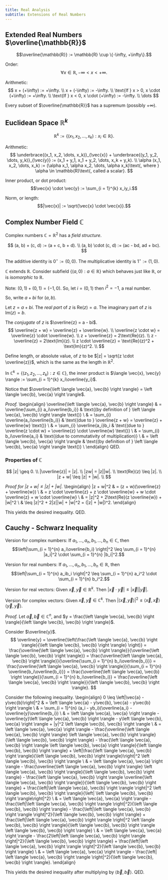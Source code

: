 ```yaml
---
title: Real Analysis
subtitle: Extensions of Real Numbers
---
```


## Extended Real Numbers $\overline{\mathbb{R}}$

$$\overline{\mathbb{R}} := \mathbb{R} \cup \{-\infty, +\infty\}.$$

Order:
$$\forall x \in \mathbb{R}, -\infty < x < +\infty.$$

Arithmetic:
$$
x + (+\infty) := +\infty. \\
x + (-\infty) := -\infty. \\
\text{If } x > 0, x \cdot (+\infty) := +\infty. \\
\text{If } x < 0, x \cdot (+\infty) := -\infty. \\
\dots
$$

Every subset of $\overline{\mathbb{R}}$ has a supremum (possibly $+\infty$).

## Euclidean Space $\mathbb{R}^k$

$$\mathbb{R}^k := \{(x_1, x_2, \dots, x_k) : x_i \in \mathbb{R}\}.$$

Arithmetic:
$$
\underbrace{(x_1, x_2, \dots, x_k)}_{\vec{x}} + \underbrace{(y_1, y_2, \dots, y_k)}_{\vec{y}} := (x_1 + y_1, x_1 + y_2, \dots, x_k + y_k). \\
\alpha (x_1, x_2, \dots, x_k) := (\alpha x_1, \alpha x_2, \dots, \alpha x_k)\text{, where } \alpha \in \mathbb{R}\text{, called a scalar}.
$$

Inner product, or dot product:
$$\vec{x} \cdot \vec{y} := \sum_{i = 1}^{k} x_iy_i.$$

Norm, or length:
$$|\vec{x}| := \sqrt{\vec{x} \cdot \vec{x}}.$$

## Complex Number Field $\mathbb{C}$

Complex numbers $\mathbb{C} = \mathbb{R}^2$ has a _field structure_.

$$
(a, b) + (c, d) := (a + c, b + d). \\
(a, b) \cdot (c, d) := (ac - bd, ad + bc).
$$

The additive identity is $0^\star := (0, 0)$. The multiplicative identity is $1^\star := (1, 0)$.

$\mathbb{C}$ extends $\mathbb{R}$. Consider subfield $\{(a, 0) : a \in \mathbb{R}\}$ which behaves just like $\mathbb{R}$, or is _isomorphic_ to $\mathbb{R}$.

Note: $(0, 1) + (0, 1) = (-1, 0)$. So, let $i = (0, 1)$ then $i^2 = -1$, a real number.

So, write $a + bi$ for $(a, b)$.

Let $z = a + bi$. The _real part_ of $z$ is $\text{Re}(z) = a$. The imaginary part of $z$ is $\text{Im}(z) = b$.

The _conjugate_ of $z$ is $\overline{z} = a - bi$.
$$
\overline{z + w} = \overline{z} + \overline{w}. \\
\overline{z \cdot w} = \overline{z} \cdot \overline{w}. \\
z + \overline{z} = 2\text{Re}(z). \\
z - \overline{z} = 2\text{Im}(z). \\
z \cdot \overline{z} = \text{Re}(z)^2 + \text{Im}(z)^2. \\
$$

Define length, or absolute value, of $z$ to be $|z| = \sqrt{z \cdot \overline{z}}$, which is the same as the length in $\mathbb{R}^2$.

In $\mathbb{C}^k = \{(z_1, z_2, \dots, z_k) : z \in \mathbb{C}\}$, the inner product is $\langle \vec{x}, \vec{y} \rangle := \sum_{i = 1}^{k} x_i\overline{y_i}$.

Notice that $\overline{\left \langle \vec{a}, \vec{b} \right \rangle} = \left \langle \vec{b}, \vec{a} \right \rangle$.

_Proof._
\begin{align}
\overline{\left \langle \vec{a}, \vec{b} \right \rangle} & = \overline{\sum_{i} a_i\overline{b_i}} & \text{(by definition of } \left \langle \vec{a}, \vec{b} \right \rangle \text{)} \\
& = \sum_{i} \overline{a_i\overline{b_i}} & \text{(due to } \overline{z + w} = \overline{z} + \overline{w} \text{)} \\
& = \sum_{i} \overline{a_i}b_i & \text{(due to } \overline{z \cdot w} = \overline{z} \cdot \overline{w} \text{)} \\
& = \sum_{i} b_i\overline{a_i} & \text{(due to commutativity of multiplication)} \\
& = \left \langle \vec{b}, \vec{a} \right \rangle & \text{(by definition of } \left \langle \vec{b}, \vec{a} \right \rangle \text{)} \\
\end{align}
QED.

### Properties of $\mathbb{C}$
$$
|z| \geq 0. \\
|\overline{z}| = |z|. \\
|zw| = |z||w|. \\
\text{Re}(z) \leq |z|. \\
|z + w| \leq |z| + |w|. \\
$$

_Proof for $|z + w| \leq |z| + |w|$._
\begin{align}
|z + w|^2 & = (z + w)(\overline{z} + \overline{w}) \\
& = z \cdot \overline{z} + z \cdot \overline{w} + w \cdot \overline{z} + w \cdot \overline{w} \\
& = |z|^2 + 2\text{Re}(z \overline{w}) + |w|^2 \\
& \leq |z|^2 + 2|z||w| + |w|^2 = (|z| + |w|)^2.
\end{align}

This yields the desired inequality. QED.

## Cauchy - Schwarz Inequality

Version for complex numbers: If $a_1, \dots, a_n, b_1, \dots, b_n \in \mathbb{C}$, then
$$\left|\sum_{i = 1}^{n} a_i\overline{b_i} \right|^2 \leq \sum_{i = 1}^{n} |a_i|^2 \cdot \sum_{i = 1}^{n} |b_i|^2.$$

Version for real numbers: If $a_1, \dots, a_n, b_1, \dots, b_n \in \mathbb{R}$, then
$$\left|\sum_{i = 1}^{n} a_ib_i \right|^2 \leq \sum_{i = 1}^{n} a_i^2 \cdot \sum_{i = 1}^{n} b_i^2.$$

Version for real vectors: Given $\vec{x}, \vec{y} \in \mathbb{R}^k$. Then $|\vec{x} \cdot \vec{y}| \leq |\vec{x}||\vec{y}|$.

Version for complex vectors: Given $\vec{x}, \vec{y} \in \mathbb{C}^k$. Then $\left| \langle \vec{x}, \vec{y} \rangle \right|^2 \leq \langle \vec{x}, \vec{x} \rangle \langle \vec{y}, \vec{y} \rangle$.

_Proof._ Let $\vec{a}, \vec{b} \in \mathbb{C}^n$, and $y = \frac{\left \langle \vec{a}, \vec{b} \right \rangle}{\left \langle \vec{b}, \vec{b} \right \rangle}$.

Consider $\overline{y}$.
$$
\overline{y} = \overline{\left(\frac{\left \langle \vec{a}, \vec{b} \right \rangle}{\left \langle \vec{b}, \vec{b} \right \rangle} \right)} = \frac{\overline{\left \langle \vec{a}, \vec{b} \right \rangle}}{\overline{\left \langle \vec{b}, \vec{b} \right \rangle}} = \frac{\overline{\left \langle \vec{a}, \vec{b} \right \rangle}}{\overline{\sum_{i = 1}^{n} b_i\overline{b_i}}} = \frac{\overline{\left \langle \vec{a}, \vec{b} \right \rangle}}{\sum_{i = 1}^{n} \overline{b_i\overline{b_i}}} = \frac{\overline{\left \langle \vec{a}, \vec{b} \right \rangle}}{\sum_{i = 1}^{n} b_i\overline{b_i}} = \frac{\overline{\left \langle \vec{a}, \vec{b} \right \rangle}}{\left \langle \vec{b}, \vec{b} \right \rangle}.
$$

Consider the following inequality.
\begin{align}
0 \leq \left|\vec{a} - y\vec{b}\right|^2 & = \left \langle \vec{a} - y\vec{b}, \vec{a} - y\vec{b} \right \rangle \\
& = \sum_{i = 1}^{n} (a_i - yb_i)(\overline{a_i} - \overline{y}\overline{b_i}) \\
& = \left \langle \vec{a}, \vec{a} \right \rangle - \overline{y}\left \langle \vec{a}, \vec{b} \right \rangle - y\left \langle \vec{b}, \vec{a} \right \rangle + |y|^2 \left \langle \vec{b}, \vec{b} \right \rangle \\
& = \left \langle \vec{a}, \vec{a} \right \rangle - \frac{\overline{\left \langle \vec{a}, \vec{b} \right \rangle} \left \langle \vec{a}, \vec{b} \right \rangle}{\left \langle \vec{b}, \vec{b} \right \rangle} - \frac{\left \langle \vec{a}, \vec{b} \right \rangle \left \langle \vec{b}, \vec{a} \right \rangle}{\left \langle \vec{b}, \vec{b} \right \rangle} + \left|\frac{\left \langle \vec{a}, \vec{b} \right \rangle}{\left \langle \vec{b}, \vec{b} \right \rangle}\right|^2 \left \langle \vec{b}, \vec{b} \right \rangle \\
& = \left \langle \vec{a}, \vec{a} \right \rangle - \frac{\overline{\left \langle \vec{a}, \vec{b} \right \rangle} \left \langle \vec{a}, \vec{b} \right \rangle}{\left \langle \vec{b}, \vec{b} \right \rangle} - \frac{\left \langle \vec{a}, \vec{b} \right \rangle \overline{\left \langle \vec{a}, \vec{b} \right \rangle}}{\left \langle \vec{b}, \vec{b} \right \rangle} + \frac{\left|\left \langle \vec{a}, \vec{b} \right \rangle \right|^2 \left \langle \vec{b}, \vec{b} \right \rangle}{\left| \left \langle \vec{b}, \vec{b} \right \rangle\right|^2} \\
& = \left \langle \vec{a}, \vec{a} \right \rangle - \frac{\left|\left \langle \vec{a}, \vec{b} \right \rangle \right|^2}{\left \langle \vec{b}, \vec{b} \right \rangle} - \frac{\left|\left \langle \vec{a}, \vec{b} \right \rangle \right|^2}{\left \langle \vec{b}, \vec{b} \right \rangle} + \frac{\left|\left \langle \vec{a}, \vec{b} \right \rangle \right|^2 \left \langle \vec{b}, \vec{b} \right \rangle}{\left \langle \vec{b}, \vec{b} \right \rangle \left \langle \vec{b}, \vec{b} \right \rangle} \\
& = \left \langle \vec{a}, \vec{a} \right \rangle - \frac{2\left|\left \langle \vec{a}, \vec{b} \right \rangle \right|^2}{\left \langle \vec{b}, \vec{b} \right \rangle} + \frac{\left|\left \langle \vec{a}, \vec{b} \right \rangle \right|^2}{\left \langle \vec{b}, \vec{b} \right \rangle} \\
& = \left \langle \vec{a}, \vec{a} \right \rangle - \frac{\left| \left \langle \vec{a}, \vec{b} \right \rangle \right|^2}{\left \langle \vec{b}, \vec{b} \right \rangle}.
\end{align}

This yields the desired inequality after multiplying by $\left \langle \vec{b}, \vec{b} \right \rangle$. QED.
